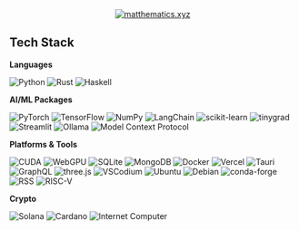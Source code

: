 <div align="center">

<a href="https://matthematics.xyz" target="_blank" rel="noopener noreferrer">
  <img alt="matthematics.xyz" src="https://img.shields.io/badge/website-matthematics.xyz-0b3d91?logo=firefox-browser&logoColor=white">
  
  
  
  
  
  
  
  
  
  
  
  
  
  
  
  
  
  
  
  
  
  
  
  
  
  
  
  
  
  
  
  
  
  
  
  
  
  
  
  
  
  
  
  
  
  
  
  
  
  
  
  
  
  
  
  
  
  
  
  
  
  
  
</a>

</div>

## Tech Stack

**Languages**

![Python](https://img.shields.io/badge/Python-3776AB?logo=python&logoColor=white)
![Rust](https://img.shields.io/badge/Rust-000000?logo=rust&logoColor=white)
![Haskell](https://img.shields.io/badge/Haskell-5D4F85?logo=haskell&logoColor=white)

**AI/ML Packages**

![PyTorch](https://img.shields.io/badge/PyTorch-EE4C2C?logo=pytorch&logoColor=white)
![TensorFlow](https://img.shields.io/badge/TensorFlow-FF6F00?logo=tensorflow&logoColor=white)
![NumPy](https://img.shields.io/badge/NumPy-013243?logo=numpy&logoColor=white)
![LangChain](https://img.shields.io/badge/LangChain-1C3C3C?logo=langchain&logoColor=white)
![scikit-learn](https://img.shields.io/badge/scikit--learn-F7931E?logo=scikitlearn&logoColor=white)
![tinygrad](https://img.shields.io/badge/tinygrad-0F172A?logo=tinygrad&logoColor=FFFFFF)
![Streamlit](https://img.shields.io/badge/Streamlit-FF4B4B?logo=streamlit&logoColor=white)
![Ollama](https://img.shields.io/badge/Ollama-000000?logo=ollama&logoColor=white)
![Model Context Protocol](https://img.shields.io/badge/Model%20Context%20Protocol-111827?logo=modelcontextprotocol&logoColor=white)

**Platforms & Tools**

![CUDA](https://img.shields.io/badge/CUDA-76B900?logo=nvidia&logoColor=white)
![WebGPU](https://img.shields.io/badge/WebGPU-005A9C?logo=webgpu&logoColor=white)
![SQLite](https://img.shields.io/badge/SQLite-003B57?logo=sqlite&logoColor=white)
![MongoDB](https://img.shields.io/badge/MongoDB-47A248?logo=mongodb&logoColor=white)
![Docker](https://img.shields.io/badge/Docker-2496ED?logo=docker&logoColor=white)
![Vercel](https://img.shields.io/badge/Vercel-000000?logo=vercel&logoColor=white)
![Tauri](https://img.shields.io/badge/Tauri-24C8D8?logo=tauri&logoColor=000)
![GraphQL](https://img.shields.io/badge/GraphQL-E10098?logo=graphql&logoColor=white)
![three.js](https://img.shields.io/badge/three.js-000000?logo=threedotjs&logoColor=white)
![VSCodium](https://img.shields.io/badge/VSCodium-2F80ED?logo=vscodium&logoColor=white)
![Ubuntu](https://img.shields.io/badge/Ubuntu-E95420?logo=ubuntu&logoColor=white)
![Debian](https://img.shields.io/badge/Debian-A81D33?logo=debian&logoColor=white)
![conda-forge](https://img.shields.io/badge/conda--forge-000000?logo=conda-forge&logoColor=white)
![RSS](https://img.shields.io/badge/RSS-FFA500?logo=rss&logoColor=white)
![RISC-V](https://img.shields.io/badge/RISC--V-283272?logo=riscv&logoColor=white)

**Crypto**

![Solana](https://img.shields.io/badge/Solana-9945FF?logo=solana&logoColor=white)
![Cardano](https://img.shields.io/badge/Cardano-0133AD?logo=cardano&logoColor=white)
![Internet Computer](https://img.shields.io/badge/Internet%20Computer-000000?logo=internetcomputer&logoColor=white)
